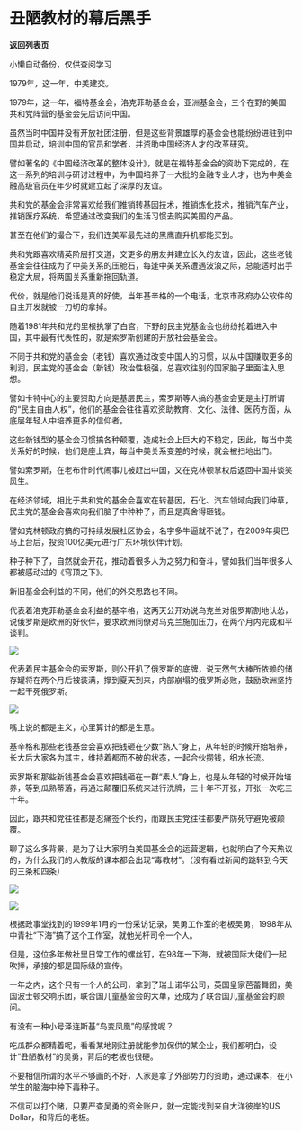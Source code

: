 # 丑陋教材的幕后黑手

[**返回列表页**](/gzh/政事堂2019)

小懒自动备份，仅供查阅学习

1979年，这一年，中美建交。

1979年，这一年，福特基金会，洛克菲勒基金会，亚洲基金会，三个在野的美国共和党阵营的基金会先后访问中国。

虽然当时中国并没有开放社团注册，但是这些背景雄厚的基金会也能纷纷进驻到中国并启动，培训中国的官员和学者，并资助中国经济人才的改革研究。  

譬如著名的《中国经济改革的整体设计》，就是在福特基金会的资助下完成的，在这一系列的培训与研讨过程中，为中国培养了一大批的金融专业人才，也为中美金融高级官员在年少时就建立起了深厚的友谊。

共和党的基金会非常喜欢给我们推销转基因技术，推销炼化技术，推销汽车产业，推销医疗系统，希望通过改变我们的生活习惯去购买美国的产品。

甚至在他们的撮合下，我们连美军最先进的黑鹰直升机都能买到。

共和党跟喜欢精英阶层打交道，交更多的朋友并建立长久的友谊，因此，这些老钱基金会往往成为了中美关系的压舱石，每逢中美关系遭遇波浪之际，总能适时出手稳定大局，将两国关系重新拖回轨道。  

代价，就是他们说话是真的好使，当年基辛格的一个电话，北京市政府办公软件的自主开发就被一刀切的拿掉。

随着1981年共和党的里根执掌了白宫，下野的民主党基金会也纷纷抢着进入中国，其中最有代表性的，就是索罗斯创建的开放社会基金会。

不同于共和党的基金会（老钱）喜欢通过改变中国人的习惯，以从中国赚取更多的利润，民主党的基金会（新钱）政治性极强，总喜欢往别的国家脑子里面注入思想。

譬如卡特中心的主要资助方向是基层民主，索罗斯等人搞的基金会更是主打所谓的“民主自由人权”，他们的基金会往往喜欢资助教育、文化、法律、医药方面，从底层年轻人中培养更多的信仰者。  

这些新钱型的基金会习惯搞各种颠覆，造成社会上巨大的不稳定，因此，每当中美关系好的时候，他们是座上宾，每当中美关系变差的时候，就会被扫地出门。  

譬如索罗斯，在老布什时代闹事儿被赶出中国，又在克林顿掌权后返回中国并谈笑风生。

在经济领域，相比于共和党的基金会喜欢在转基因，石化、汽车领域向我们种草，民主党的基金会喜欢向我们脑子中种种子，而且是真舍得砸钱。

譬如克林顿政府搞的可持续发展社区协会，名字多牛逼就不说了，在2009年奥巴马上台后，投资100亿美元进行广东环境伙伴计划。  

种子种下了，自然就会开花，推动着很多人为之努力和奋斗，譬如我们当年很多人都被感动过的《穹顶之下》。

新旧基金会利益的不同，他们的外交思路也不同。  

代表着洛克菲勒基金会利益的基辛格，这两天公开劝说乌克兰对俄罗斯割地认怂，说俄罗斯是欧洲的好伙伴，要求欧洲同僚对乌克兰施加压力，在两个月内完成和平谈判。  

![](https://mmbiz.qpic.cn/mmbiz_jpg/rxhS23yu8cOqDdJFeFiameoeaCPd1XGmic3lobw0Rfrn9rjZfwYHwHnEkmQ2CibNXxS9Ya6wFibibJZSsucicR6O3Ojg/640?wx_fmt=jpeg)

代表着民主基金会的索罗斯，则公开扒了俄罗斯的底牌，说天然气大棒所依赖的储存罐将在两个月后被装满，撑到夏天到来，内部崩塌的俄罗斯必败，鼓励欧洲坚持一起干死俄罗斯。  

![](https://mmbiz.qpic.cn/mmbiz_jpg/rxhS23yu8cOqDdJFeFiameoeaCPd1XGmicQYJQIHjJrf71icW9BCu7ERgef9liaVkjB9BxU1xlYV6HGZl7PmCaRNsA/640?wx_fmt=jpeg)

嘴上说的都是主义，心里算计的都是生意。

基辛格和那些老钱基金会喜欢把钱砸在少数“熟人”身上，从年轻的时候开始培养，长大后大家各为其主，维持着都而不破的状态，一起合伙捞钱，细水长流。

索罗斯和那些新钱基金会喜欢把钱砸在一群“素人”身上，也是从年轻的时候开始培养，等到瓜熟蒂落，再通过颠覆旧系统来进行洗牌，三十年不开张，开张一次吃三十年。

因此，跟共和党往往都是忍痛签个长约，而跟民主党往往都要严防死守避免被颠覆。  

聊了这么多背景，是为了让大家明白美国基金会的运营逻辑，也就明白了今天热议的，为什么我们的人教版的课本都会出现“毒教材”。（没有看过新闻的跳转到今天的三条和四条）

![](https://mmbiz.qpic.cn/mmbiz_jpg/rxhS23yu8cOqDdJFeFiameoeaCPd1XGmiccVXQaDB4eCxI0KPEpW0pzZ3xuIVHCTk5Diaw6NEzKdoy4KN8PptYg4w/640?wx_fmt=jpeg)

![](https://mmbiz.qpic.cn/mmbiz_jpg/rxhS23yu8cOqDdJFeFiameoeaCPd1XGmic0395Ts6vdfibFYtO1FYOd0DP26Us9YdNltXiaR7RCqN78oPsXSSNOSZg/640?wx_fmt=jpeg)

  

根据政事堂找到的1999年1月的一份采访记录，吴勇工作室的老板吴勇，1998年从中青社“下海”搞了这个工作室，就他光杆司令一个人。

但是，这位多年做社里日常工作的螺丝钉，在98年一下海，就被国际大佬们一起吹捧，承接的都是国际级的宣传。

一年之内，这个只有一个人的公司，拿到了瑞士诺华公司，英国皇家芭蕾舞团，美国波士顿交响乐团，联合国儿童基金会的大单，还成为了联合国儿童基金会的顾问。  

有没有一种小号泽连斯基“鸟变凤凰”的感觉呢？

吃瓜群众都精着呢，看看某地刚注册就能参加保供的某企业，我们都明白，设计“丑陋教材”的吴勇，背后的老板也很硬。

不要相信所谓的水平不够画的不好，人家是拿了外部势力的资助，通过课本，在小学生的脑海中种下毒种子。

不信可以打个赌，只要严查吴勇的资金账户，就一定能找到来自大洋彼岸的US Dollar，和背后的老板。  

